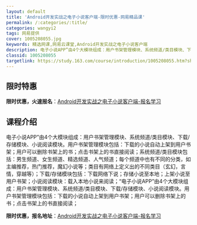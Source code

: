 ```yaml
---
layout: default
title: 'Android开发实战之电子小说客户端-限时优惠-网易精品课'
permalink: /:categories/:title/
categories: wangyi2
tags: 网易提供
cover: 1005208055.jpg
keywords: 精选网课,网易云课堂,Android开发实战之电子小说客户端
description: 电子小说APP”由4个大模块组成：用户书架管理模块、系统频道/类目模块、下载/存储模块、小说阅读模块。用户书架管理模块包
classid: 1005208055
targetlink: https://study.163.com/course/introduction/1005208055.htm?share=1&shareId=1025206652&utm_campaign=share&utm_medium=iphoneShare&utm_source=&utm_u=1025206652
---
```


## 限时特惠

**限时优惠，火速报名**：[Android开发实战之电子小说客户端-报名学习](https://study.163.com/course/introduction/1005208055.htm?share=1&shareId=1025206652&utm_campaign=share&utm_medium=iphoneShare&utm_source=&utm_u=1025206652)

## 课程介绍

电子小说APP”由4个大模块组成：用户书架管理模块、系统频道/类目模块、下载/存储模块、小说阅读模块。用户书架管理模块包括：下载的小说自动上架到用户书架；用户可以删除书架上的书；点击书架上的书直接阅读；系统频道/类目模块包括：男生频道、女生频道、精选频道、人气频道；每个频道中也有不同的分类，如主编推荐，热门推荐，魔幻小说等；类目有网络上定义出的不同类目（玄幻，言情，穿越等）；下载/存储模块包括：下载网络下说；存储小说至本地；上架小说至用户书架；小说阅读模块：载入本地小说来阅读；“电子小说APP”由4个大模块组成：用户书架管理模块、系统频道/类目模块、下载/存储模块、小说阅读模块。用户书架管理模块包括：下载的小说自动上架到用户书架；用户可以删除书架上的书；点击书架上的书直接阅读；

**限时优惠，报名地址**：[Android开发实战之电子小说客户端-报名学习](https://study.163.com/course/introduction/1005208055.htm?share=1&shareId=1025206652&utm_campaign=share&utm_medium=iphoneShare&utm_source=&utm_u=1025206652)


